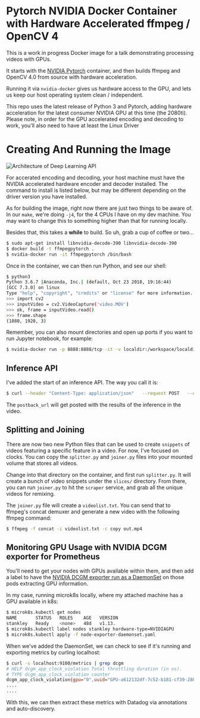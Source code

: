 # Pytorch NVIDIA Docker Container with Hardware Accelerated ffmpeg / OpenCV 4

This is a work in progress Docker image for a talk demonstrating processing videos with GPUs.

It starts with the [NVIDIA Pytorch](https://ngc.nvidia.com/catalog/containers/nvidia%2Fpytorch) container, and then builds ffmpeg and OpenCV 4.0 from source with hardware acceleration. 

Running it via `nvidia-docker` gives us hardware access to the GPU, and lets us keep our host operating system clean / independent. 

This repo uses the latest release of Python 3 and Pytorch, adding hardware acceleration for the latest consumer NVIDIA GPU at this time (the 2080ti). Please note, in order for the GPU accelerated encoding and decoding to work, you'll also need to have at least the Linux Driver 

# Creating And Running the Image

![Architecture of Deep Learning API](https://s3-us-west-2.amazonaws.com/makeartwithpython/the-clock-architecture-wm.png)

For accerated encoding and decoding, your host machine must have the NVIDIA accelerated hardware encoder and decoder installed. The command to install is listed below, but may be different depending on the driver version you have installed.

As for building the image, right now there are just two things to be aware of. In our `make`, we're doing `-j4`, for the 4 CPUs I have on my dev machine. You may want to change this to something higher than that for running locally.

Besides that, this takes a __while__ to build. So uh, grab a cup of coffee or two...

```bash
$ sudo apt-get install libnvidia-decode-390 libnvidia-decode-390
$ docker build -t ffmpegpytorch .
$ nvidia-docker run -it ffmpegpytorch /bin/bash
```

Once in the container, we can then run Python, and see our shell:

```bash
$ python3
Python 3.6.7 |Anaconda, Inc.| (default, Oct 23 2018, 19:16:44) 
[GCC 7.3.0] on linux
Type "help", "copyright", "credits" or "license" for more information.
>>> import cv2
>>> inputVideo = cv2.VideoCapture('video.MOV')
>>> ok, frame = inputVideo.read()
>>> frame.shape
(1080, 1920, 3)
```

Remember, you can also mount directories and open up ports if you want to run Jupyter notebook, for example:

```bash
$ nvidia-docker run -p 8888:8888/tcp -it -v localdir:/workspace/localdir_in_container ffmpegpytorch /bin/bash
```

## Inference API

I've added the start of an inference API. The way you call it is:

```bash
$ curl --header "Content-Type: application/json"   --request POST   --data '{"filename": "/downloads/cuckoo.mp4", "postback_url": "http://10.152.183.141:5005/video-inference"}' http://10.152.183.139:5007/video-inference
```

The `postback_url` will get posted with the results of the inference in the video.

## Splitting and Joining

There are now two new Python files that can be used to create `snippets` of videos featuring a specific feature in a video. For now, I've focused on clocks. You can copy the `splitter.py` and `joiner.py` files into your mounted volume that stores all videos.

Change into that directory on the container, and first run `splitter.py`. It will create a bunch of video snippets under the `slices/` directory. From there, you can run `joiner.py` to hit the `scraper` service, and grab all the unique videos for remixing.

The `joiner.py` file will create a `videolist.txt`. You can send that to ffmpeg's concat demuxer and generate a new video with the following ffmpeg command:

```bash
$ ffmpeg -f concat -i videolist.txt -c copy out.mp4
```

## Monitoring GPU Usage with NVIDIA DCGM exporter for Prometheus

You'll need to get your nodes with GPUs available within them, and then add a label to have the [NVIDIA DCGM exporter run as a DaemonSet](https://github.com/NVIDIA/gpu-monitoring-tools/tree/master/exporters/prometheus-dcgm) on those pods extracting GPU information.

In my case, running microk8s locally, where my attached machine has a GPU available in k8s:

```bash
$ microk8s.kubectl get nodes
NAME       STATUS   ROLES    AGE   VERSION
stankley   Ready    <none>   48d   v1.13.
$ microk8s.kubectl label nodes stankley hardware-type=NVIDIAGPU
$ microk8s.kubectl apply -f node-exporter-daemonset.yaml
```

When we've added the DaemonSet, we can check to see if it's running and exporting metrics by curling localhost:

```bash
$ curl -s localhost:9100/metrics | grep dcgm
# HELP dcgm_app_clock_violation Total throttling duration (in us).
# TYPE dcgm_app_clock_violation counter
dcgm_app_clock_violation{gpu="0",uuid="GPU-a612132df-7c52-b181-cf39-28065234123ac8"} -9.134403409224488e+18
....
....
```

With this, we can then extract these metrics with Datadog via annotations and auto-discovery.

